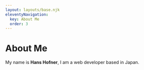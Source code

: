```yaml
---
layout: layouts/base.njk
eleventyNavigation:
  key: About Me
  order: 3
---
```

# About Me

My name is **Hans Hofner**, I am a web developer based in Japan.
